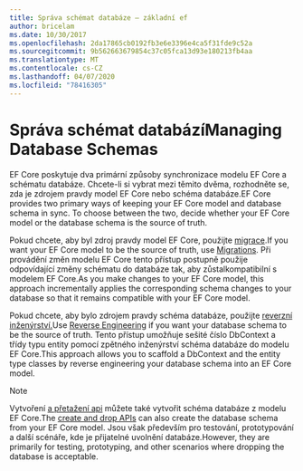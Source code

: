```yaml
---
title: Správa schémat databáze – základní ef
author: bricelam
ms.date: 10/30/2017
ms.openlocfilehash: 2da17865cb0192fb3e6e3396e4ca5f31fde9c52a
ms.sourcegitcommit: 9b562663679854c37c05fca13d93e180213fb4aa
ms.translationtype: MT
ms.contentlocale: cs-CZ
ms.lasthandoff: 04/07/2020
ms.locfileid: "78416305"
---
```

# <a name="managing-database-schemas"></a><span data-ttu-id="11d9d-102">Správa schémat databází</span><span class="sxs-lookup"><span data-stu-id="11d9d-102">Managing Database Schemas</span></span>

<span data-ttu-id="11d9d-103">EF Core poskytuje dva primární způsoby synchronizace modelu EF Core a schématu databáze. Chcete-li si vybrat mezi těmito dvěma, rozhodněte se, zda je zdrojem pravdy model EF Core nebo schéma databáze.</span><span class="sxs-lookup"><span data-stu-id="11d9d-103">EF Core provides two primary ways of keeping your EF Core model and database schema in sync. To choose between the two, decide whether your EF Core model or the database schema is the source of truth.</span></span>

<span data-ttu-id="11d9d-104">Pokud chcete, aby byl zdroj pravdy model EF Core, použijte [migrace][1].</span><span class="sxs-lookup"><span data-stu-id="11d9d-104">If you want your EF Core model to be the source of truth, use [Migrations][1].</span></span> <span data-ttu-id="11d9d-105">Při provádění změn modelu EF Core tento přístup postupně použije odpovídající změny schématu do databáze tak, aby zůstalkompatibilní s modelem EF Core.</span><span class="sxs-lookup"><span data-stu-id="11d9d-105">As you make changes to your EF Core model, this approach incrementally applies the corresponding schema changes to your database so that it remains compatible with your EF Core model.</span></span>

<span data-ttu-id="11d9d-106">Pokud chcete, aby bylo zdrojem pravdy schéma databáze, použijte [reverzní inženýrství.][2]</span><span class="sxs-lookup"><span data-stu-id="11d9d-106">Use [Reverse Engineering][2] if you want your database schema to be the source of truth.</span></span> <span data-ttu-id="11d9d-107">Tento přístup umožňuje sešité číslo DbContext a třídy typu entity pomocí zpětného inženýrství schéma databáze do modelu EF Core.</span><span class="sxs-lookup"><span data-stu-id="11d9d-107">This approach allows you to scaffold a DbContext and the entity type classes by reverse engineering your database schema into an EF Core model.</span></span>

> [!NOTE]
> <span data-ttu-id="11d9d-108">Vytvoření [a přetažení api][3] můžete také vytvořit schéma databáze z modelu EF Core.</span><span class="sxs-lookup"><span data-stu-id="11d9d-108">The [create and drop APIs][3] can also create the database schema from your EF Core model.</span></span> <span data-ttu-id="11d9d-109">Jsou však především pro testování, prototypování a další scénáře, kde je přijatelné uvolnění databáze.</span><span class="sxs-lookup"><span data-stu-id="11d9d-109">However, they are primarily for testing, prototyping, and other scenarios where dropping the database is acceptable.</span></span>


  [1]: migrations/index.md
  [2]: scaffolding.md
  [3]: ensure-created.md
